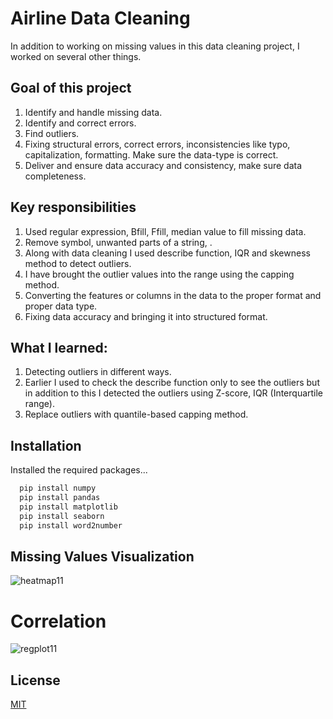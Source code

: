 
# Airline Data Cleaning

In addition to working on missing values ​​in this data cleaning project, I worked on several other things. 

## Goal of this project
1. Identify and handle missing data.
2. Identify and correct errors.
3. Find outliers.
4. Fixing structural errors, correct errors, inconsistencies like typo, capitalization, formatting. Make sure the data-type is correct.
5. Deliver and ensure data accuracy and consistency, make sure data completeness.


## Key responsibilities

1. Used regular expression, Bfill, Ffill, median value to fill missing data. 
2. Remove symbol, unwanted parts of a string, .
2. Along with data cleaning I used describe function, IQR and skewness method to detect outliers.
3. I have brought the outlier values into the range using the capping method.
4. Converting the features or columns in the data to the proper format and proper data type.
5. Fixing data accuracy and bringing it into structured format.


## What I learned:
1. Detecting outliers in different ways.
2. Earlier I used to check the describe function only to see the outliers but in addition to this I detected the outliers using Z-score, IQR (Interquartile range).
3. Replace outliers with quantile-based capping method. 
## Installation

Installed the required packages... 

```bash
  pip install numpy
  pip install pandas
  pip install matplotlib
  pip install seaborn
  pip install word2number
```

## Missing Values Visualization
![heatmap11](https://user-images.githubusercontent.com/101876451/224700916-1748bb2d-13a3-4cc7-b389-95812d7a0290.png)

# Correlation
![regplot11](https://user-images.githubusercontent.com/101876451/224704453-68f88042-b6ca-4e6d-90ab-8344e98c3e7e.png)



## License

[MIT](https://choosealicense.com/licenses/mit/)

